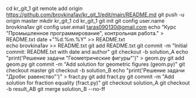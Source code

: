 cd kr_git_1
git remote add origin https://github.com/brovkina1av/kr_git_1/edit/main/README.md
git push -u origin master
mkdir kr_git_1
cd kr_git_1
git init
git config user.name brovkina1av
git config user.email taras090130@gmail.com
echo "Курс \"Промышленное программирование\", контрольная работа." > README.txt
date +"%d.%m.%Y" >> README.txt  
echo brovkina1av >> README.txt
git add README.txt
git commit -m "Initial commit: README.txt with date and author"
git checkout -b solution_A
echo "print('Решение задачи \"Геометрические фигуры\"')" > geom.py
git add geom.py
git commit -m "Add solution for geometric figures (geom.py)"
git checkout master
git checkout -b solution_B
echo "print('Решение задачи \"Дроби: равенство\"')" > fract.py
git add fract.py
git commit -m "Add solution for fraction equality (fract.py)"
git checkout solution_A
git checkout -b result_AB
git merge solution_B --no-ff
